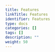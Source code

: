```yaml
---
title: Features
linkTitle: Features
identifier: Features
type: docs
categories: []
tags: []
description: ""
weight: 50
---
```

